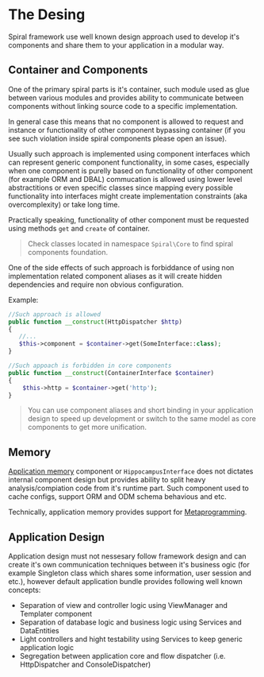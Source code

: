 # The Desing
Spiral framework use well known design approach used to develop it's components and share them to your application in a modular way.

## Container and Components
One of the primary spiral parts is it's container, such module used as glue between various modules and provides ability to communicate between components without linking source code to a specific implementation.

In general case this means that no component is allowed to request and instance or functionality of other component bypassing container (if you see such violation inside spiral components please open an issue).

Usually such approach is implemented using component interfaces which can represent generic component functionality, in some cases, especially when one component is purelly based on functionality of other component (for example ORM and DBAL) commucation is allowed using lower level abstractitions or even specific classes since mapping every possible functionality into interfaces might create implementation constraints (aka overcomplexity) or take long time.

Practically speaking, functionality of other component must be requested using methods `get` and `create` of container.

> Check classes located in namespace `Spiral\Core` to find spiral components foundation.

One of the side effects of such approach is forbiddance of using non implementation related component aliases as it will create hidden dependencies and require non obvious configuration.

Example:

```php
//Such approach is allowed
public function __construct(HttpDispatcher $http)
{
   //...
   $this->component = $container->get(SomeInterface::class);
}
```

```php
//Such appoach is forbidden in core components
public function __construct(ContainerInterface $container)
{
    $this->http = $container->get('http');
}
```

> You can use component aliases and short binding in your application design to speed up development or switch to the same model as core components to get more unification.

## Memory
[Application memory](memory.md) component or `HippocampusInterface` does not dictates internal component design but provides ability to split heavy analysis/compiation code from it's runtime part. Such component used to cache configs, support ORM and ODM schema behavious and etc.

Technically, application memory provides support for [Metaprogramming](https://en.wikipedia.org/wiki/Metaprogramming).

## Application Design
Application design must not nessesary follow framework design and can create it's own communication techniques between it's business ogic (for example Singleton class which shares some information, user session and etc.), however default application bundle provides following well known concepts:
  * Separation of view and controller logic using ViewManager and Templater component 
  * Separation of database logic and business logic using Services and DataEntities
  * Light controllers and hight testability using Services to keep generic application logic
  * Segregation between application core and flow dispatcher (i.e. HttpDispatcher and ConsoleDispatcher)
